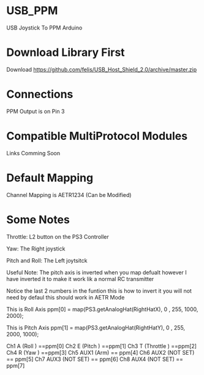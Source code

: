 # USB_PPM
USB Joystick To PPM Arduino


# Download Library First 

Download 
https://github.com/felis/USB_Host_Shield_2.0/archive/master.zip

# Connections

PPM Output is on Pin 3 

# Compatible MultiProtocol Modules

Links Comming Soon


# Default Mapping

Channel Mapping is AETR1234 (Can be Modified)


# Some Notes

Throttle: 
L2 button on the PS3 Controller

Yaw:
The Right joystick

Pitch and Roll:
The Left joytsitck

Useful Note:
The pitch axis is inverted when you map defualt however I have inverted it to make it work lik a normal RC transmitter

Notice the last 2 numbers in the funtion this is how to invert it you will not need by defaul this should work in AETR Mode

This is Roll Axis
 ppm[0] = map(PS3.getAnalogHat(RightHatX), 0 , 255, 1000, 2000);
 
This is Pitch Axis
 ppm[1] = map(PS3.getAnalogHat(RightHatY), 0 , 255, 2000, 1000);




Ch1 A (Roll ) ==ppm[0]
Ch2 E (Pitch ) ==ppm[1]
Ch3 T (Throttle ) ==ppm[2]
Ch4 R (Yaw ) ==ppm[3]
Ch5 AUX1 (Arm) == ppm[4]
Ch6 AUX2 (NOT SET) == ppm[5]
Ch7 AUX3 (NOT SET) == ppm[6]
Ch8 AUX4 (NOT SET) == ppm[7]
